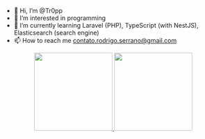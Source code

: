 - 👋 Hi, I’m @Tr0pp
- 👀 I’m interested in programming
- 🌱 I’m currently learning Laravel (PHP), TypeScript (with NestJS), Elasticsearch (search engine)
- 📫 How to reach me contato.rodrigo.serrano@gmail.com

<div align="center">
  <a href="https://github.com/Tr0pp">
  <img height="180em" src="https://github-readme-stats.vercel.app/api?username=Tr0pp&show_icons=true&theme=dracula&include_all_commits=true&count_private=true"/>
  <img height="180em" src="https://github-readme-stats.vercel.app/api/top-langs/?username=Tr0pp&layout=compact&langs_count=7&theme=dracula"/>
</div>
<!---
Tr0pp/Tr0pp is a ✨ special ✨ repository because its `README.md` (this file) appears on your GitHub profile.
You can click the Preview link to take a look at your changes.
--->

